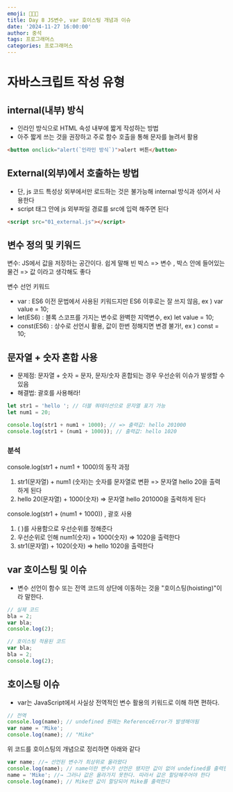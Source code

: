 ```yaml
---
emoji: 👨🏻‍💻
title: Day 8 JS변수, var 호이스팅 개념과 이슈
date: '2024-11-27 16:00:00'
author: 중석
tags: 프로그래머스
categories: 프로그래머스
---
```


# 자바스크립트 작성 유형

## internal(내부) 방식

- 인라인 방식으로 HTML 속성 내부에 짧게 작성하는 방법
- 아주 짧게 쓰는 것을 권장하고 주로 함수 호출을 통해 문자를 늘려서 활용

```html
<button onclick="alert(`인라인 방식`)">alert 버튼</button>
```

## External(외부)에서 호출하는 방법

- 단, js 코드 특성상 외부에서만 로드하는 것은 불가능해 internal 방식과 섞어서 사용한다
- script 태그 안에 js 외부파일 경로를 src에 입력 해주면 된다

```html
<script src="01_external.js"></script>
```

## 변수 정의 및 키워드

변수: JS에서 값을 저장하는 공간이다. 쉽게 말해 빈 박스 => 변수 , 박스 안에 들어있는 물건 => 값 이라고 생각해도 좋다

변수 선언 키워드

- var : ES6 이전 문법에서 사용된 키워드지만 ES6 이후로는 잘 쓰지 않음, ex ) var value = 10;
- let(ES6) : 블록 스코프를 가지는 변수로 완벽한 지역변수, ex) let value = 10;
- const(ES6) : 상수로 선언시 활용, 값이 한번 정해지면 변경 불가!, ex ) const = 10;

## 문자열 + 숫자 혼합 사용

- 문제점: 문자열 + 숫자 = 문자, 문자/숫자 혼합되는 경우 우선순위 이슈가 발생할 수 있음
- 해결법: 괄호를 사용해라!

```js
let str1 = 'hello '; // 더블 쿼테이션으로 문자열 표기 가능
let num1 = 20;

console.log(str1 + num1 + 1000); // => 출력값: hello 201000
console.log(str1 + (num1 + 1000)); // 출력값: hello 1020
```

### 분석

console.log(str1 + num1 + 1000)의 동작 과정

1. str1(문자열) + num1 (숫자)는 숫자를 문자열로 변환 => 문자열 hello 20을 출력하게 된다
2. hello 20(문자열) + 1000(숫자) => 문자열 hello 201000을 출력하게 된다

console.log(str1 + (num1 + 1000)) , 괄호 사용

1. ( )를 사용함으로 우선순위를 정해준다
2. 우선순위로 인해 num1(숫자) + 1000(숫자) => 1020을 출력한다
3. str1(문자열) + 1020(숫자) => hello 1020을 출력한다

## var 호이스팅 및 이슈

- 변수 선언이 함수 또는 전역 코드의 상단에 이동하는 것을 "호이스팅(hoisting)"이라 말한다.

```js
// 실제 코드
bla = 2;
var bla;
console.log(2);

// 호이스팅 적용된 코드
var bla;
bla = 2;
console.log(2);
```

## 호이스팅 이슈

- var는 JavaScript에서 사실상 전역적인 변수 활용의 키워드로 이해 하면 편하다.

```js
// 전역
console.log(name); // undefined 원래는 ReferenceError가 발생해야됨
var name = 'Mike';
console.log(name); // "Mike"
```

위 코드를 호이스팅의 개념으로 정리하면 아래와 같다

```js
var name; //→ 선언된 변수가 최상위로 올라왔다
console.log(name); // name이란 변수가 선언은 됐지만 값이 없어 undefined를 출력한다
name = 'Mike'; //→ 그러나 값은 올라가지 못한다. 따라서 값은 할당해주어야 한다
console.log(name); // Mike란 값이 할당되어 Mike를 출력한다
```

```toc

```
